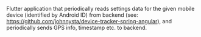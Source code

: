 Flutter application that periodically reads settings data for the given mobile device (identified by Android ID)
from backend (see: https://github.com/johnnysta/device-tracker-spring-angular),
and periodically sends GPS info, timestamp etc. to backend.
